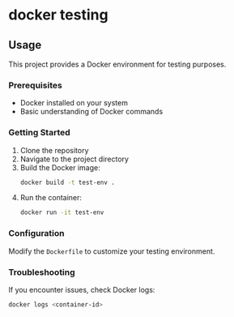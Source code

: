 # docker testing
## Usage

This project provides a Docker environment for testing purposes.

### Prerequisites
- Docker installed on your system
- Basic understanding of Docker commands

### Getting Started
1. Clone the repository
2. Navigate to the project directory
3. Build the Docker image:
    ```bash
    docker build -t test-env .
    ```
4. Run the container:
    ```bash
    docker run -it test-env
    ```

### Configuration
Modify the `Dockerfile` to customize your testing environment.

### Troubleshooting
If you encounter issues, check Docker logs:
```bash
docker logs <container-id>
```